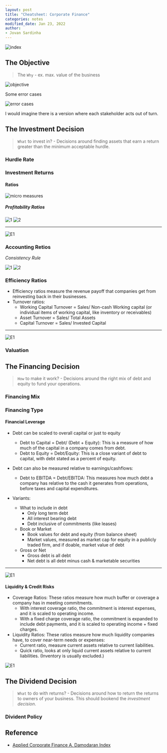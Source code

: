 ```yaml
---
layout: post
title: "Cheatsheet: Corporate Finance"
categories: notes
modified_date: Jan 23, 2022
author:
- Jovan Sardinha
---
```


![index](/assets/post_assets/cheatsheet-corp-finance/index.png)

## The Objective
> The `Why` - ex. max. value of the business

![objective](/assets/post_assets/cheatsheet-corp-finance/objective.png)


Some error cases

![error cases](/assets/post_assets/cheatsheet-corp-finance/objective_error_cases.png)

I would imagine there is a version where each stakeholder acts out of turn.

## The Investment Decision
> `What` to invest in? -  Decisions around finding assets that earn a return greater than the minimum acceptable hurdle.

### Hurdle Rate

### Investment Returns


#### Ratios

![micro measures](/assets/post_assets/cheatsheet-corp-finance/micro_measures.png)

##### Profitability Ratios

![1](/assets/post_assets/cheatsheet-corp-finance/profitability_1.png)
![2](/assets/post_assets/cheatsheet-corp-finance/profitability_lifecycle.png)

---

![E1](/assets/post_assets/cheatsheet-corp-finance/profitability_example.png)


### Accounting Retios

*Consistency Rule*

![1](/assets/post_assets/cheatsheet-corp-finance/ROE_1.png)
![2](/assets/post_assets/cheatsheet-corp-finance/ROE_2.png)

### Efficiency Ratios

* Efficiency ratios measure the revenue payoff that companies get from reinvesting back in their businesses.
* Turnover ratios:
  * Working Capital Turnover = Sales/ Non-cash Working capital (or individual items of working capital, like inventory or receivables)
  * Asset Turnover = Sales/ Total Assets
  * Capital Turnover = Sales/ Invested Capital

---

![E1](/assets/post_assets/cheatsheet-corp-finance/efficiency_example.png)


### Valuation

## The Financing Decision
> `How` to make it work? - Decisions around the right mix of debt and equity to fund your operations.

### Financing Mix

### Financing Type

#### Financial Leverage

* Debt can be scaled to overall capital or just to equity
  * Debt to Capital = Debt/ (Debt + Equity): This is a measure of how much of the capital in a company comes from debt.
  * Debt to Equity = Debt/Equity: This is a close variant of debt to capital, with debt stated as a percent of equity.
* Debt can also be measured relative to earnings/cashflows:
  * Debt to EBITDA = Debt/EBITDA: This measures how much debt a company has relative to the cash it generates from operations, before taxes and capital expenditures.

* Variants:
  * What to include in debt
    * Only long term debt
    * All interest bearing debt
    * Debt inclusive of commitments (like leases)
  * Book or Market
    * Book values for debt and equity (from balance sheet)
    * Market values, measured as market cap for equity in a publicly traded firm, and if doable, market value of debt
  * Gross or Net
    * Gross debt is all debt
    * Net debt is all debt minus cash & marketable securities

---

![E1](/assets/post_assets/cheatsheet-corp-finance/debt_example.png)

#### Liquidity & Credit Risks

* Coverage Ratios: These ratios measure how much buffer or coverage a company has in meeting commitments.
  * With interest coverage ratio, the commitment is interest expenses, and it is scaled to operating income.
  * With a fixed charge coverage ratio, the commitment is expanded to include debt payments, and it is scaled to operating income + fixed charges.
* Liquidity Ratios: These ratios measure how much liquidity companies have, to cover near-term needs or expenses:
  * Current ratio, measure current assets relative to current liabilities.
  * Quick ratio, looks at only liquid current assets relative to current liabilities. (Inventory is usually excluded.)


![E1](/assets/post_assets/cheatsheet-corp-finance/coverage_and_liquidity_example.png)





## The Dividend Decision
> `What` to do with returns?  - Decisions around how to return the returns to owners of your business. This should bookend the *investment decision*.


### Divident Policy


## Reference
* [Applied Corporate Finance A. Damodaran Index](http://people.stern.nyu.edu/adamodar/New_Home_Page/webcastcfonline.htm)
